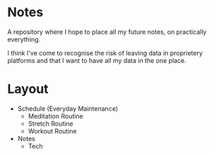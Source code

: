 # Notes

A repository where I hope to place all my future notes, on practically everything.

I think I've come to recognise the risk of leaving data in proprietery platforms and that I want to have all my data in the one place.

# Layout

- Schedule (Everyday Maintenance)
  - Meditation Routine
  - Stretch Routine
  - Workout Routine
- Notes
  - Tech 